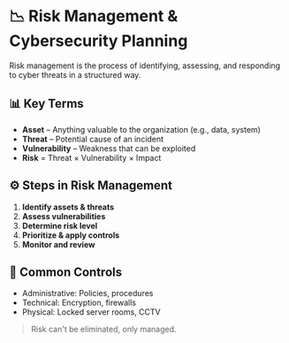 # 📉 Risk Management & Cybersecurity Planning

Risk management is the process of identifying, assessing, and responding to cyber threats in a structured way.

## 📊 Key Terms

- **Asset** – Anything valuable to the organization (e.g., data, system)
- **Threat** – Potential cause of an incident
- **Vulnerability** – Weakness that can be exploited
- **Risk** = Threat × Vulnerability × Impact

## ⚙️ Steps in Risk Management

1. **Identify assets & threats**
2. **Assess vulnerabilities**
3. **Determine risk level**
4. **Prioritize & apply controls**
5. **Monitor and review**

## 📘 Common Controls

- Administrative: Policies, procedures
- Technical: Encryption, firewalls
- Physical: Locked server rooms, CCTV

> Risk can't be eliminated, only managed.
